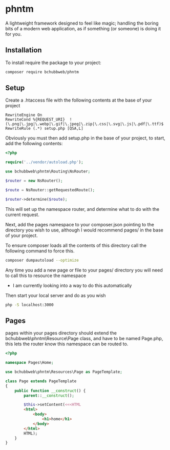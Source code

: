 # phntm
A lightweight framework designed to feel like magic; handling the boring bits of a modern web application, as if something (or someone) is doing it for you.

## Installation

To install require the package to your project:
```bash
composer require bchubbweb/phntm
```

## Setup

Create a .htaccess file with the following contents at the base of your project
```
RewriteEngine On
RewriteCond %{REQUEST_URI}  !(\.png|\.jpg|\.webp|\.gif|\.jpeg|\.zip|\.css|\.svg|\.js|\.pdf|\.ttf)$
RewriteRule (.*) setup.php [QSA,L]
```

Obviously you must then add setup.php in the base of your project, to start, add the following contents:
```php
<?php

require('../vendor/autoload.php');

use bchubbweb\phntm\Routing\NsRouter;

$router = new NsRouter();

$route = NsRouter::getRequestedRoute();

$router->determine($route);
```

This will set up the namespace router, and determine what to do with the current request.

Next, add the pages namespace to your composer.json pointing to the directory you wish to use, although I would recommend pages/ in the base of your project.

To ensure composer loads all the contents of this directory call the following command to force this.
```bash
composer dumpautoload --optimize
```

Any time you add a new page or file to your pages/ directory you will need to call this to resource the namespace
 - I am currently looking into a way to do this automatically

Then start your local server and do as you wish
```bash
php -S localhost:3000
```

## Pages

pages within your pages directory should extend the bchubbweb\phntm\Resource\Page class, and have to be named Page.php, this lets the router know this namespace can be routed to.
```php
<?php

namespace Pages\Home;

use bchubbweb\phntm\Resources\Page as PageTemplate;

class Page extends PageTemplate
{
    public function __construct() {
        parent::__construct();

        $this->setContent(<<<HTML
        <html>
            <body>
                <h1>home</h1>
            </body>
        </html>
        HTML);
    }
}
```
